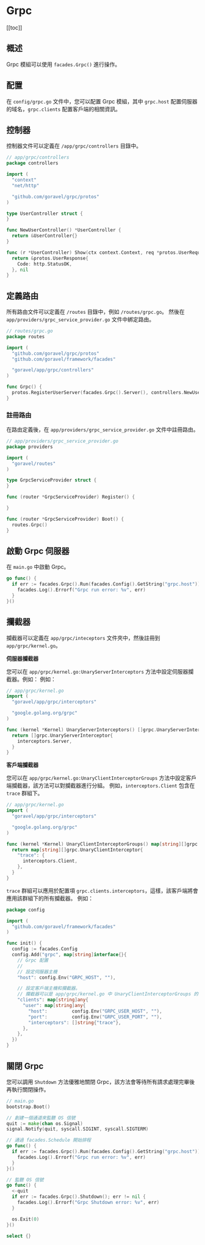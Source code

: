 # Grpc

[[toc]]

## 概述

Grpc 模組可以使用 `facades.Grpc()` 進行操作。

## 配置

在 `config/grpc.go` 文件中，您可以配置 Grpc 模組，其中 `grpc.host` 配置伺服器的域名，`grpc.clients` 配置客戶端的相關資訊。

## 控制器

控制器文件可以定義在 `/app/grpc/controllers` 目錄中。

```go
// app/grpc/controllers
package controllers

import (
  "context"
  "net/http"

  "github.com/goravel/grpc/protos"
)

type UserController struct {
}

func NewUserController() *UserController {
  return &UserController{}
}

func (r *UserController) Show(ctx context.Context, req *protos.UserRequest) (protoBook *protos.UserResponse, err error) {
  return &protos.UserResponse{
    Code: http.StatusOK,
  }, nil
}
```

## 定義路由

所有路由文件可以定義在 `/routes` 目錄中，例如 `/routes/grpc.go`。 然後在 `app/providers/grpc_service_provider.go` 文件中綁定路由。

```go
// routes/grpc.go
package routes

import (
  "github.com/goravel/grpc/protos"
  "github.com/goravel/framework/facades"

  "goravel/app/grpc/controllers"
)

func Grpc() {
  protos.RegisterUserServer(facades.Grpc().Server(), controllers.NewUserController())
}
```

### 註冊路由

在路由定義後，在 `app/providers/grpc_service_provider.go` 文件中註冊路由。

```go
// app/providers/grpc_service_provider.go
package providers

import (
  "goravel/routes"
)

type GrpcServiceProvider struct {
}

func (router *GrpcServiceProvider) Register() {

}

func (router *GrpcServiceProvider) Boot() {
  routes.Grpc()
}
```

## 啟動 Grpc 伺服器

在 `main.go` 中啟動 Grpc。

```go
go func() {
  if err := facades.Grpc().Run(facades.Config().GetString("grpc.host")); err != nil {
    facades.Log().Errorf("Grpc run error: %v", err)
  }
}()
```

## 攔截器

攔截器可以定義在 `app/grpc/inteceptors` 文件夾中，然後註冊到 `app/grpc/kernel.go`。

**伺服器攔截器**

您可以在 `app/grpc/kernel.go:UnaryServerInterceptors` 方法中設定伺服器攔截器。例如： 例如：

```go
// app/grpc/kernel.go
import (
  "goravel/app/grpc/interceptors"

  "google.golang.org/grpc"
)

func (kernel *Kernel) UnaryServerInterceptors() []grpc.UnaryServerInterceptor {
  return []grpc.UnaryServerInterceptor{
    interceptors.Server,
  }
}
```

**客戶端攔截器**

您可以在 `app/grpc/kernel.go:UnaryClientInterceptorGroups` 方法中設定客戶端攔截器，該方法可以對攔截器進行分組。 例如，`interceptors.Client` 包含在 `trace` 群組下。

```go
// app/grpc/kernel.go
import (
  "goravel/app/grpc/interceptors"

  "google.golang.org/grpc"
)

func (kernel *Kernel) UnaryClientInterceptorGroups() map[string][]grpc.UnaryClientInterceptor {
  return map[string][]grpc.UnaryClientInterceptor{
    "trace": {
      interceptors.Client,
    },
  }
}
```

`trace` 群組可以應用於配置項 `grpc.clients.interceptors`，這樣，該客戶端將會應用該群組下的所有攔截器。 例如：

```go
package config

import (
  "github.com/goravel/framework/facades"
)

func init() {
  config := facades.Config
  config.Add("grpc", map[string]interface{}{
    // Grpc 配置
    //
    // 設定伺服器主機
    "host": config.Env("GRPC_HOST", ""),

    // 設定客戶端主機和攔截器。
    // 攔截器可以是 app/grpc/kernel.go 中 UnaryClientInterceptorGroups 的群組名稱。
    "clients": map[string]any{
      "user": map[string]any{
        "host":         config.Env("GRPC_USER_HOST", ""),
        "port":         config.Env("GRPC_USER_PORT", ""),
        "interceptors": []string{"trace"},
      },
    },
  })
}
```

## 關閉 Grpc

您可以調用 `Shutdown` 方法優雅地關閉 Grpc，該方法會等待所有請求處理完畢後再執行關閉操作。

```go
// main.go
bootstrap.Boot()

// 創建一個通道來監聽 OS 信號
quit := make(chan os.Signal)
signal.Notify(quit, syscall.SIGINT, syscall.SIGTERM)

// 通過 facades.Schedule 開始排程
go func() {
  if err := facades.Grpc().Run(facades.Config().GetString("grpc.host")); err != nil {
    facades.Log().Errorf("Grpc run error: %v", err)
  }
}()

// 監聽 OS 信號
go func() {
  <-quit
  if err := facades.Grpc().Shutdown(); err != nil {
    facades.Log().Errorf("Grpc Shutdown error: %v", err)
  }

  os.Exit(0)
}()

select {}
```
